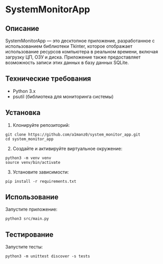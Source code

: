 
# SystemMonitorApp

## Описание
SystemMonitorApp — это десктопное приложение, разработанное с использованием библиотеки Tkinter, которое отображает использование ресурсов компьютера в реальном времени, включая загрузку ЦП, ОЗУ и диска. Приложение также предоставляет возможность записи этих данных в базу данных SQLite.

## Технические требования
- Python 3.x
- psutil (библиотека для мониторинга системы)

## Установка

1. Клонируйте репозиторий:
```
git clone https://github.com/a1manz0/system_monitor_app.git
cd system_monitor_app
```
2. Создайте и активируйте виртуальное окружение:
```
python3 -m venv venv
source venv/bin/activate
```
3. Установите зависимости:
```
pip install -r requirements.txt
```
## Использование
Запустите приложение:
```
python3 src/main.py
```
## Тестирование
Запустите тесты:
```
python3 -m unittest discover -s tests
```
